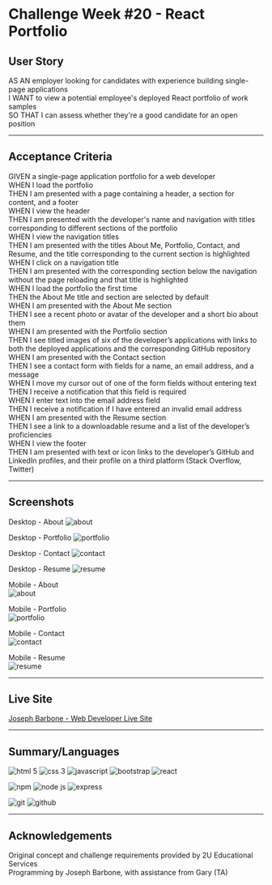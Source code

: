 # Challenge Week #20 - React Portfolio

## User Story
AS AN employer looking for candidates with experience building single-page applications  
I WANT to view a potential employee's deployed React portfolio of work samples  
SO THAT I can assess whether they're a good candidate for an open position  

---

## Acceptance Criteria
GIVEN a single-page application portfolio for a web developer  
WHEN I load the portfolio  
THEN I am presented with a page containing a header, a section for content, and a footer  
WHEN I view the header  
THEN I am presented with the developer's name and navigation with titles corresponding to different sections of the portfolio  
WHEN I view the navigation titles  
THEN I am presented with the titles About Me, Portfolio, Contact, and Resume, and the title corresponding to the current section is highlighted  
WHEN I click on a navigation title  
THEN I am presented with the corresponding section below the navigation without the page reloading and that title is highlighted  
WHEN I load the portfolio the first time  
THEN the About Me title and section are selected by default  
WHEN I am presented with the About Me section  
THEN I see a recent photo or avatar of the developer and a short bio about them  
WHEN I am presented with the Portfolio section  
THEN I see titled images of six of the developer’s applications with links to both the deployed applications and the corresponding GitHub repository  
WHEN I am presented with the Contact section  
THEN I see a contact form with fields for a name, an email address, and a message  
WHEN I move my cursor out of one of the form fields without entering text  
THEN I receive a notification that this field is required  
WHEN I enter text into the email address field  
THEN I receive a notification if I have entered an invalid email address  
WHEN I am presented with the Resume section  
THEN I see a link to a downloadable resume and a list of the developer’s proficiencies  
WHEN I view the footer  
THEN I am presented with text or icon links to the developer’s GitHub and LinkedIn profiles, and their profile on a third platform (Stack Overflow, Twitter) 

---

## Screenshots

Desktop - About
![about](/src/images/screenshot-desktop-about.jpg)

Desktop - Portfolio
![portfolio](/src/images/screenshot-desktop-portfolio.jpg)

Desktop - Contact
![contact](/src/images/screenshot-desktop-contact.jpg)

Desktop - Resume
![resume](/src/images/screenshot-desktop-resume.jpg)

Mobile - About  
![about](/src/images/screenshot-mobile-about.jpg)

Mobile - Portfolio  
![portfolio](/src/images/screenshot-mobile-portfolio.jpg)

Mobile - Contact  
![contact](/src/images/screenshot-mobile-contact.jpg)

Mobile - Resume  
![resume](/src/images/screenshot-mobile-resume.jpg)

---

## Live Site
[Joseph Barbone - Web Developer Live Site](http://JoeBarbone.github.io/portfolio)

---

## Summary/Languages
![html 5](https://img.shields.io/badge/HTML5-E34F26?style=for-the-badge&logo=html5&logoColor=white) ![css 3](https://img.shields.io/badge/CSS3-1572B6?style=for-the-badge&logo=css3&logoColor=white) ![javascript](https://img.shields.io/badge/JavaScript-323330?style=for-the-badge&logo=javascript&logoColor=F7DF1E) ![bootstrap](https://img.shields.io/badge/Bootstrap-563D7C?style=for-the-badge&logo=bootstrap&logoColor=white) ![react](https://img.shields.io/badge/React-20232A?style=for-the-badge&logo=react&logoColor=61DAFB)

![npm](https://img.shields.io/badge/npm-CB3837?style=for-the-badge&logo=npm&logoColor=white) ![node js](https://img.shields.io/badge/Node.js-339933?style=for-the-badge&logo=nodedotjs&logoColor=white) ![express](https://img.shields.io/badge/Express.js-000000?style=for-the-badge&logo=express&logoColor=white) 

![git](https://img.shields.io/badge/GIT-E44C30?style=for-the-badge&logo=git&logoColor=white) ![github](https://img.shields.io/badge/GitHub-100000?style=for-the-badge&logo=github&logoColor=white) 

---

## Acknowledgements
Original concept and challenge requirements provided by 2U Educational Services  
Programming by Joseph Barbone, with assistance from Gary (TA)